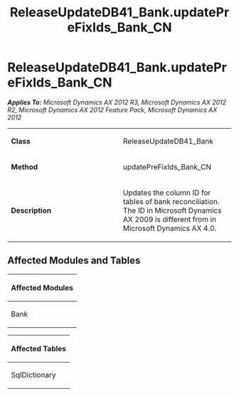 ﻿---
title: ReleaseUpdateDB41_Bank.updatePreFixIds_Bank_CN
TOCTitle: ReleaseUpdateDB41_Bank.updatePreFixIds_Bank_CN
ms:assetid: 995088f4-7bba-0a66-e837-0719ed3b1958
ms:mtpsurl: https://msdn.microsoft.com/en-us/library/JJ686267(v=AX.60)
ms:contentKeyID: 49709970
ms.date: 05/18/2015
mtps_version: v=AX.60
---

# ReleaseUpdateDB41\_Bank.updatePreFixIds\_Bank\_CN 


_**Applies To:** Microsoft Dynamics AX 2012 R3, Microsoft Dynamics AX 2012 R2, Microsoft Dynamics AX 2012 Feature Pack, Microsoft Dynamics AX 2012_

<table>
<colgroup>
<col style="width: 50%" />
<col style="width: 50%" />
</colgroup>
<tbody>
<tr class="odd">
<td><p><strong>Class</strong></p></td>
<td><p>ReleaseUpdateDB41_Bank</p></td>
</tr>
<tr class="even">
<td><p><strong>Method</strong></p></td>
<td><p>updatePreFixIds_Bank_CN</p></td>
</tr>
<tr class="odd">
<td><p><strong>Description</strong></p></td>
<td><p>Updates the column ID for tables of bank reconciliation. The ID in Microsoft Dynamics AX 2009 is different from in Microsoft Dynamics AX 4.0.</p></td>
</tr>
</tbody>
</table>


## Affected Modules and Tables

<table>
<colgroup>
<col style="width: 100%" />
</colgroup>
<thead>
<tr class="header">
<th><p>Affected Modules</p></th>
</tr>
</thead>
<tbody>
<tr class="odd">
<td><p>Bank</p></td>
</tr>
</tbody>
</table>


<table>
<colgroup>
<col style="width: 100%" />
</colgroup>
<thead>
<tr class="header">
<th><p>Affected Tables</p></th>
</tr>
</thead>
<tbody>
<tr class="odd">
<td><p>SqlDictionary</p></td>
</tr>
</tbody>
</table>

  



